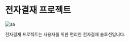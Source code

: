 # 전자결재 프로젝트

![aa](https://github.com/gkdltjdrms/approverProject/assets/121652277/a8051396-0f8c-4e02-b248-584c31531551)

전자결재 프로젝트는 사용자를 위한 편리한 전자결재 솔루션입니다.


